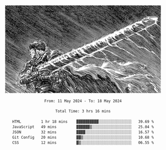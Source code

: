 <!-- Profile image -->
<p align="center">
 <img src="assets/bpD2ohb.png" width="1080px">
</p>
<!-- Profile image end -->

<div align="center">
<!--START_SECTION:waka-->

```txt
From: 11 May 2024 - To: 18 May 2024

Total Time: 3 hrs 16 mins

HTML         1 hr 18 mins    ▓▓▓▓▓▓▓▓▓▓░░░░░░░░░░░░░░░   39.69 %
JavaScript   49 mins         ▓▓▓▓▓▓▒░░░░░░░░░░░░░░░░░░   25.04 %
JSON         32 mins         ▓▓▓▓░░░░░░░░░░░░░░░░░░░░░   16.57 %
Git Config   20 mins         ▓▓▒░░░░░░░░░░░░░░░░░░░░░░   10.68 %
CSS          12 mins         ▓▒░░░░░░░░░░░░░░░░░░░░░░░   06.55 %
```

<!--END_SECTION:waka-->
</div>
